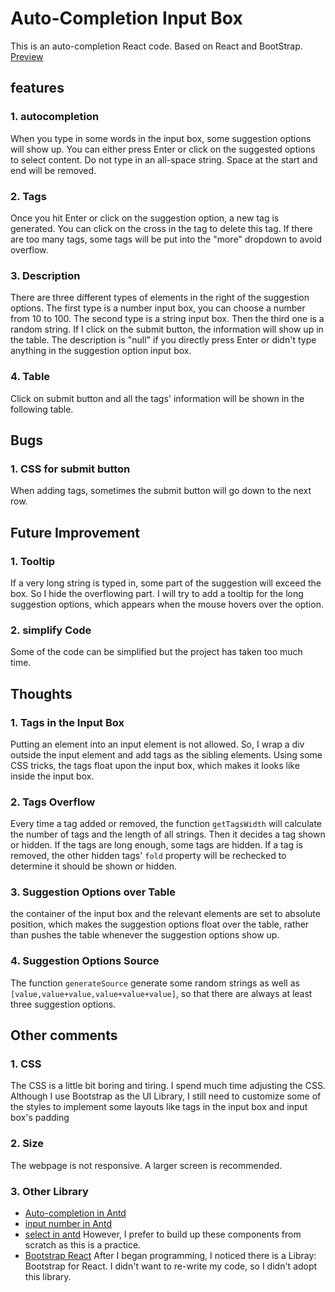 # Auto-Completion Input Box

This is an auto-completion React code. Based on React and BootStrap.  
[Preview](https://combo819.github.io/auto-completion/)


## features
### 1. autocompletion
When you type in some words in the input box, some suggestion options will show up. You can either press Enter or click on the suggested options to select content. Do not type in an all-space string. Space at the start and end will be removed.

### 2. Tags
Once you hit Enter or click on the suggestion option, a new tag is generated. You can click on the cross in the tag to delete this tag. If there are too many tags, some tags will be put into the "more" dropdown to avoid overflow.

### 3. Description
There are three different types of elements in the right of the suggestion options. The first type is a number input box, you can choose a number from 10 to 100. The second type is a string input box. Then the third one is a random string. If I click on the submit button, the information will show up in the table. The description is "null" if you directly press Enter or didn't type anything in the suggestion option input box.

### 4. Table
Click on submit button and all the tags' information will be shown in the following table.


## Bugs
### 1. CSS for submit button
When adding tags, sometimes the submit button will go down to the next row.

## Future Improvement
### 1. Tooltip
If a very long string is typed in, some part of the suggestion will exceed the box. So I hide the overflowing part. I will try to add a tooltip for the long suggestion options, which appears when the mouse hovers over the option.

### 2. simplify Code
Some of the code can be simplified but the project has taken too much time.


## Thoughts
### 1. Tags in the Input Box
Putting an element into an input element is not allowed. So, I wrap a div outside the input element and add tags as the sibling elements. Using some CSS tricks, the tags float upon the input box, which makes it looks like inside the input box.

### 2. Tags Overflow
Every time a tag added or removed, the function `getTagsWidth` will calculate the number of tags and the length of all strings. Then it decides a tag shown or hidden. If the tags are long enough, some tags are hidden. If a tag is removed, the other hidden tags' `fold` property will be rechecked to determine it should be shown or hidden.

### 3. Suggestion Options over Table
the container of the input box and the relevant elements are set to absolute position, which makes the suggestion options float over the table, rather than pushes the table whenever the suggestion options show up.

### 4. Suggestion Options Source
The function `generateSource` generate some random strings as well as `[value,value+value,value+value+value]`, so that there are always at least three suggestion options.


## Other comments
### 1. CSS
The CSS is a little bit boring and tiring. I spend much time adjusting the CSS. Although I use Bootstrap as the UI Library, I still need to customize some of the styles to implement some layouts like tags in the input box and input box's padding

### 2. Size
The webpage is not responsive. A larger screen is recommended.

### 3. Other Library
+ [Auto-completion in Antd](https://ant.design/components/auto-complete/)
+ [input number in Antd](https://ant.design/components/input-number/)
+ [select in antd](https://ant.design/components/select/#components-select-demo-select-users) However, I prefer to build up these components from scratch as this is a practice.
+ [Bootstrap React](https://react-bootstrap.github.io/getting-started/introduction) After I began programming, I noticed there is a Libray: Bootstrap for React. I didn't want to re-write my code, so I didn't adopt this library.
